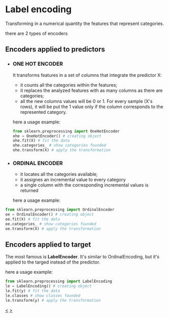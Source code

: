 # Label encoding

Transforming in a numerical quantity the features that represent categories.

there are 2 types of encoders
## Encoders applied to predictors

- ### ONE HOT ENCODER

	It transforms features in a set of columns that integrate the predictor X:

	-  it counts all the categories within the features;
	-  it replaces the analyzed features with as many columns as there are categories;
	-  all the new columns values will be 0 or 1. For every sample (X's rows), it will be put the 1 value only if the column corresponds to the represented category.

	here a usage example:

	```python
	from sklearn.preprocessing import OneHotEncoder
	ohe = OneHotEncoder() # creating object
	ohe.fit(X) # fit the data
	ohe.categories_ # show categories founded
	ohe.transform(X) # apply the transformation
	```

- ### ORDINAL ENCODER

	- it locates all the categories available;
	-  it assignes an incremental value to every category
	-  a single column with the corresponding incremental values is returned

	here a usage example:

```python
from sklearn.preprocessing import OrdinalEncoder
oe = OrdinalEncoder() # creating object
oe.fit(X) # fit the data
oe.categories_ # show categories founded
oe.transform(X) # apply the transformation
```
## Encoders applied to target

The most famous is **LabelEncoder**.
It's similar to OrdinalEncoding, but it's applied to the targed instead of the predictor.

here a usage example:

```python
from sklearn.preprocessing import LabelEncoding
le = LabelEncoding() # creating object
le.fit(y) # fit the data
le.classes # show classes founded
le.transform(y) # apply the transformation
```
[<](pages/computer_vision/object_detection/instance_level_object_detection.md) [>](pages/computer_vision/object_detection/shape_based_matching.md)
